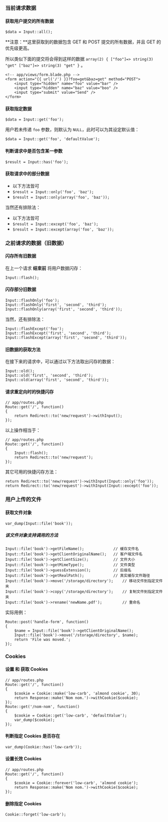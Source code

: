 ### 当前请求数据

#### 获取用户提交的所有数据

    $data = Input::all();

**注意：**这里获取到的数据包含 GET 和 POST 提交的所有数据，并且 GET 的优先级更高。

所以类似下面的提交将会得到这样的数据 `array(2) { ["foo"]=> string(3) "get" ["baz"]=> string(3) "get" }` 。

    <!-- app/views/form.blade.php -->
    <form action="{{ url('/') }}?foo=get&baz=get" method="POST">
        <input type="hidden" name="foo" value="bar" />
        <input type="hidden" name="baz" value="boo" />
        <input type="submit" value="Send" />
    </form>

#### 获取指定数据

    $data = Input::get('foo');

用户若未传递 `foo` 参数，则默认为 `NULL`，此时可以为其设定默认值：

    $data = Input::get('foo', 'defaultValue');

#### 判断请求中是否包含某一参数

    $result = Input::has('foo');

#### 获取请求中的部分数据

- 以下方法皆可
- `$result = Input::only('foo', 'baz');`
- `$result = Input::only(array('foo', 'baz'));`

当然还有排除法：

- 以下方法皆可
- `$result = Input::except('foo', 'baz');`
- `$result = Input::except(array('foo', 'baz'));`

### 之前请求的数据（旧数据）

#### 闪存所有旧数据

在上一个请求 **结束前** 将用户数据闪存：

    Input::flash();

#### 闪存部分旧数据

    Input::flashOnly('foo');
    Input::flashOnly('first', 'second', 'third');
    Input::flashOnly(array('first', 'second', 'third'));

当然，还有排除法：

    Input::flashExcept('foo');
    Input::flashExcept('first', 'second', 'third');
    Input::flashExcept(array('first', 'second', 'third'));

#### 旧数据的获取方法

在接下来的请求中，可以通过以下方法取出闪存的数据：

    Input::old();
    Input::old('first', 'second', 'third');
    Input::old(array('first', 'second', 'third'));

#### 请求重定向时的快捷闪存

    // app/routes.php
    Route::get('/', function()
    {
        return Redirect::to('new/request')->withInput();
    });

以上操作相当于：

    // app/routes.php
    Route::get('/', function()
    {
        Input::flash();
        return Redirect::to('new/request');
    });

其它可用的快捷闪存方法：

    return Redirect::to('new/request')->withInput(Input::only('foo'));
    return Redirect::to('new/request')->withInput(Input::except('foo'));

### 用户上传的文件

#### 获取文件对象

    var_dump(Input::file('book'));

##### 该文件对象支持调用的方法

    Input::file('book')->getFileName();             // 缓存文件名
    Input::file('book')->getClientOriginalName();   // 客户端文件名
    Input::file('book')->getClientSize();           // 文件大小
    Input::file('book')->getMimeType();             // 文件类型
    Input::file('book')->guessExtension();          // 后缀名
    Input::file('book')->getRealPath();             // 真实缓存文件路径
    Input::file('book')->move('/storage/directory');    // 移动文件到指定文件夹
    Input::file('book')->copy('/storage/directory');    // 复制文件到指定文件夹
    Input::file('book')->rename('newName.pdf');         // 重命名

实际用例：

    Route::post('handle-form', function()
    {
        $name = Input::file('book')->getClientOriginalName();
        Input::file('book')->move('/storage/directory', $name);
        return 'File was moved.';
    });

### Cookies

#### 设置 和 获取 Cookies

    // app/routes.php
    Route::get('/', function()
    {
        $cookie = Cookie::make('low-carb', 'almond cookie', 30);
        return Response::make('Nom nom.')->withCookie($cookie);
    });
    Route::get('/nom-nom', function()
    {
        $cookie = Cookie::get('low-carb', 'defaultValue');
        var_dump($cookie);
    });

#### 判断指定 Cookies 是否存在

    var_dump(Cookie::has('low-carb'));

#### 设置长效 Cookies

    // app/routes.php
    Route::get('/', function()
    {
        $cookie = Cookie::forever('low-carb', 'almond cookie');
        return Response::make('Nom nom.')->withCookie($cookie);
    });

#### 删除指定 Cookies

    Cookie::forget('low-carb');
